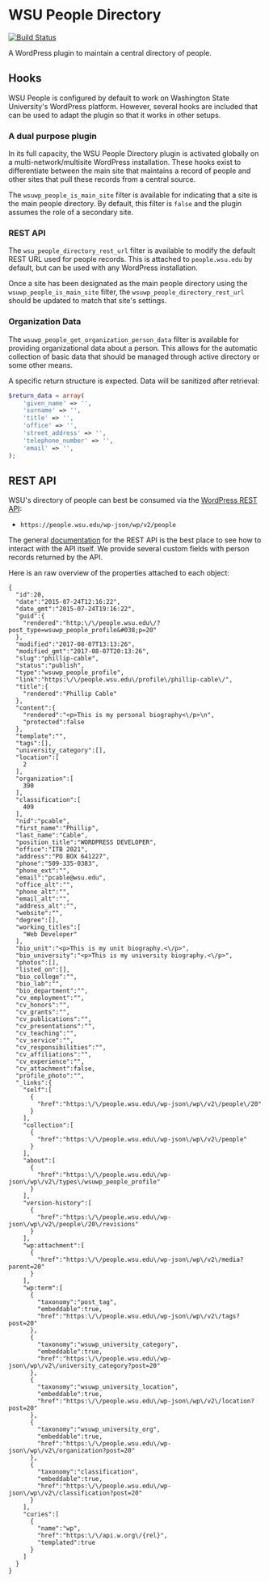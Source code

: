 # WSU People Directory

[![Build Status](https://travis-ci.org/washingtonstateuniversity/WSU-People-Directory.svg?branch=master)](https://travis-ci.org/washingtonstateuniversity/WSU-People-Directory)

A WordPress plugin to maintain a central directory of people.

## Hooks

WSU People is configured by default to work on Washington State University's WordPress platform. However, several hooks are included that can be used to adapt the plugin so that it works in other setups.

### A dual purpose plugin

In its full capacity, the WSU People Directory plugin is activated globally on a multi-network/multisite WordPress installation. These hooks exist to differentiate between the main site that maintains a record of people and other sites that pull these records from a central source.

The `wsuwp_people_is_main_site` filter is available for indicating that a site is the main people directory. By default, this filter is `false` and the plugin assumes the role of a secondary site.

### REST API

The `wsu_people_directory_rest_url` filter is available to modify the default REST URL used for people records. This is attached to `people.wsu.edu` by default, but can be used with any WordPress installation.

Once a site has been designated as the main people directory using the `wsuwp_people_is_main_site` filter, the `wsuwp_people_directory_rest_url` should be updated to match that site's settings.

### Organization Data

The `wsuwp_people_get_organization_person_data` filter is available for providing organizational data about a person. This allows for the automatic collection of basic data that should be managed through active directory or some other means.

A specific return structure is expected. Data will be sanitized after retrieval:

```php
$return_data = array(
    'given_name' => '',
    'surname' => '',
    'title' => '',
    'office' => '',
    'street_address' => '',
    'telephone_number' => '',
    'email' => '',
);
```

## REST API

WSU's directory of people can best be consumed via the [WordPress REST API](http://v2.wp-api.org/):

* `https://people.wsu.edu/wp-json/wp/v2/people`

The general [documentation](http://v2.wp-api.org/) for the REST API is the best place to see how to interact with the API itself. We provide several custom fields with person records returned by the API.

Here is an raw overview of the properties attached to each object:

```
{
  "id":20,
  "date":"2015-07-24T12:16:22",
  "date_gmt":"2015-07-24T19:16:22",
  "guid":{
    "rendered":"http:\/\/people.wsu.edu\/?post_type=wsuwp_people_profile&#038;p=20"
  },
  "modified":"2017-08-07T13:13:26",
  "modified_gmt":"2017-08-07T20:13:26",
  "slug":"phillip-cable",
  "status":"publish",
  "type":"wsuwp_people_profile",
  "link":"https:\/\/people.wsu.edu\/profile\/phillip-cable\/",
  "title":{
    "rendered":"Phillip Cable"
  },
  "content":{
    "rendered":"<p>This is my personal biography<\/p>\n",
    "protected":false
  },
  "template":"",
  "tags":[],
  "university_category":[],
  "location":[
    2
  ],
  "organization":[
    390
  ],
  "classification":[
    409
  ],
  "nid":"pcable",
  "first_name":"Phillip",
  "last_name":"Cable",
  "position_title":"WORDPRESS DEVELOPER",
  "office":"ITB 2021",
  "address":"PO BOX 641227",
  "phone":"509-335-0383",
  "phone_ext":"",
  "email":"pcable@wsu.edu",
  "office_alt":"",
  "phone_alt":"",
  "email_alt":"",
  "address_alt":"",
  "website":"",
  "degree":[],
  "working_titles":[
    "Web Developer"
  ],
  "bio_unit":"<p>This is my unit biography.<\/p>",
  "bio_university":"<p>This is my university biography.<\/p>",
  "photos":[],
  "listed_on":[],
  "bio_college":"",
  "bio_lab":"",
  "bio_department":"",
  "cv_employment":"",
  "cv_honors":"",
  "cv_grants":"",
  "cv_publications":"",
  "cv_presentations":"",
  "cv_teaching":"",
  "cv_service":"",
  "cv_responsibilities":"",
  "cv_affiliations":"",
  "cv_experience":"",
  "cv_attachment":false,
  "profile_photo":"",
  "_links":{
    "self":[
      {
        "href":"https:\/\/people.wsu.edu\/wp-json\/wp\/v2\/people\/20"
      }
    ],
    "collection":[
      {
        "href":"https:\/\/people.wsu.edu\/wp-json\/wp\/v2\/people"
      }
    ],
    "about":[
      {
        "href":"https:\/\/people.wsu.edu\/wp-json\/wp\/v2\/types\/wsuwp_people_profile"
      }
    ],
    "version-history":[
      {
        "href":"https:\/\/people.wsu.edu\/wp-json\/wp\/v2\/people\/20\/revisions"
      }
    ],
    "wp:attachment":[
      {
        "href":"https:\/\/people.wsu.edu\/wp-json\/wp\/v2\/media?parent=20"
      }
    ],
    "wp:term":[
      {
        "taxonomy":"post_tag",
        "embeddable":true,
        "href":"https:\/\/people.wsu.edu\/wp-json\/wp\/v2\/tags?post=20"
      },
      {
        "taxonomy":"wsuwp_university_category",
        "embeddable":true,
        "href":"https:\/\/people.wsu.edu\/wp-json\/wp\/v2\/university_category?post=20"
      },
      {
        "taxonomy":"wsuwp_university_location",
        "embeddable":true,
        "href":"https:\/\/people.wsu.edu\/wp-json\/wp\/v2\/location?post=20"
      },
      {
        "taxonomy":"wsuwp_university_org",
        "embeddable":true,
        "href":"https:\/\/people.wsu.edu\/wp-json\/wp\/v2\/organization?post=20"
      },
      {
        "taxonomy":"classification",
        "embeddable":true,
        "href":"https:\/\/people.wsu.edu\/wp-json\/wp\/v2\/classification?post=20"
      }
    ],
    "curies":[
      {
        "name":"wp",
        "href":"https:\/\/api.w.org\/{rel}",
        "templated":true
      }
    ]
  }
}
```
